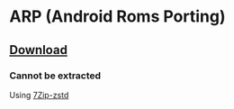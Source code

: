 # ARP (Android Roms Porting)
## [Download](https://koumaza.github.io/android/files)
### Cannot be extracted
Using [7Zip-zstd](https://github.com/mcmilk/7-Zip-zstd)
